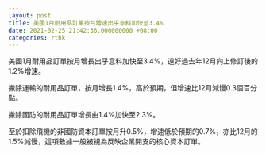 ```yaml
---
layout: post
title: 美國1月耐用品訂單按月增速出乎意料加快至3.4%
date: 2021-02-25 21:42:36.000000000 +08:00
categories: rthk
---
```


美國1月耐用品訂單按月增長出乎意料加快至3.4%，遠好過去年12月向上修訂後的1.2%增速。

撇除運輸的耐用品訂單，按月增長1.4%，高於預期，但增速比12月減慢0.3個百分點。

撇除國防的耐用品訂單增長由1.4%加快至2.3%。

至於扣除飛機的非國防資本訂單按月升0.5%，增速低於預期的0.7%，亦比12月的1.5%減慢，這項數據一般被視為反映企業開支的核心資本訂單。
